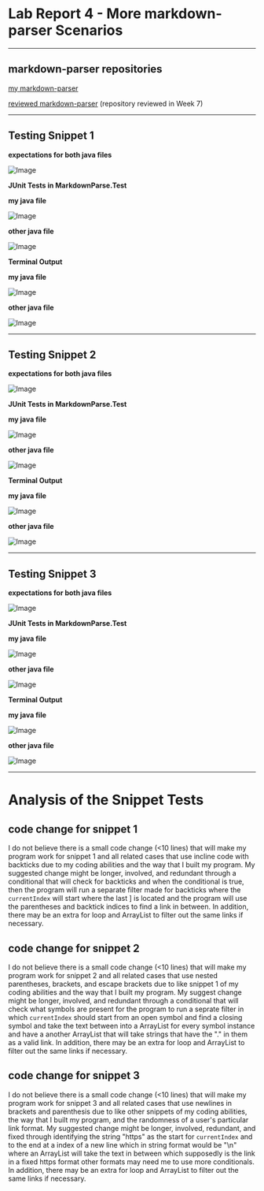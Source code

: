 # Lab Report 4 - More markdown-parser Scenarios

***

## markdown-parser repositories
[my markdown-parser](https://github.com/JSN3/markdown-parser)

[reviewed markdown-parser](https://github.com/grantcoz/markdown-parse) (repository reviewed in Week 7)

***

## Testing Snippet 1

__expectations for both java files__

![Image](https://raw.githubusercontent.com/JSN3/cse15l-lab-reports/main/lab-report-4-photos/LR4%20-%20Part%201a-2a.png)

__JUnit Tests in MarkdownParse.Test__

__my java file__

![Image](https://raw.githubusercontent.com/JSN3/cse15l-lab-reports/main/lab-report-4-photos/LR4%20-%20Part%201b.png)

__other java file__

![Image](https://raw.githubusercontent.com/JSN3/cse15l-lab-reports/main/lab-report-4-photos/LR4%20-%20Part%202b.png)

__Terminal Output__

__my java file__

![Image](https://raw.githubusercontent.com/JSN3/cse15l-lab-reports/main/lab-report-4-photos/LR4%20-%20Part%201c.png)

__other java file__

![Image](https://raw.githubusercontent.com/JSN3/cse15l-lab-reports/main/lab-report-4-photos/LR4%20-%20Part%202c.png)

***

## Testing Snippet 2

__expectations for both java files__

![Image](https://raw.githubusercontent.com/JSN3/cse15l-lab-reports/main/lab-report-4-photos/LR4%20-%20Part%203a-4a%20alt.png)

__JUnit Tests in MarkdownParse.Test__

__my java file__

![Image](https://raw.githubusercontent.com/JSN3/cse15l-lab-reports/main/lab-report-4-photos/LR4%20-%20Part%203b%20extra.png)

__other java file__

![Image](https://raw.githubusercontent.com/JSN3/cse15l-lab-reports/main/lab-report-4-photos/LR4%20-%20Part%204b%20extra.png)

__Terminal Output__

__my java file__

![Image](https://raw.githubusercontent.com/JSN3/cse15l-lab-reports/main/lab-report-4-photos/LR4%20-%20Part%203c%20extra.png)

__other java file__

![Image](https://raw.githubusercontent.com/JSN3/cse15l-lab-reports/main/lab-report-4-photos/LR4%20-%20Part%204c%20extra.png)

***

## Testing Snippet 3

__expectations for both java files__

![Image](https://raw.githubusercontent.com/JSN3/cse15l-lab-reports/main/lab-report-4-photos/LR4%20-%20Part%205a-6a.png)

__JUnit Tests in MarkdownParse.Test__

__my java file__

![Image](https://raw.githubusercontent.com/JSN3/cse15l-lab-reports/main/lab-report-4-photos/LR4%20-%20Part%205b.png)

__other java file__

![Image](https://raw.githubusercontent.com/JSN3/cse15l-lab-reports/main/lab-report-4-photos/LR4%20-%20Part%206b.png)

__Terminal Output__

__my java file__

![Image](https://raw.githubusercontent.com/JSN3/cse15l-lab-reports/main/lab-report-4-photos/LR4%20-%20Part%205c.png)

__other java file__

![Image](https://raw.githubusercontent.com/JSN3/cse15l-lab-reports/main/lab-report-4-photos/LR4%20-%20Part%206c.png)

***

# Analysis of the Snippet Tests

## code change for snippet 1
I do not believe there is a small code change (<10 lines) that will make my program work for snippet 1 and all related cases that use incline code with backticks due to my coding abilities and the way that I built my program. My suggested change might be longer, involved, and redundant through a conditional that will check for backticks and when the conditional is true, then the program will run a separate filter made for backticks where the `currentIndex` will start where the last ] is located and the program will use the parentheses and backtick indices to find a link in between. In addition, there may be an extra for loop and ArrayList to filter out the same links if necessary.

## code change for snippet 2
I do not believe there is a small code change (<10 lines) that will make my program work for snippet 2 and all related cases that use nested parentheses, brackets, and escape brackets due to like snippet 1 of my coding abilities and the way that I built my program. My suggest change might be longer, involved, and redundant through a conditional that will check what symbols are present for the program to run a seprate filter in which `currentIndex` should start from an open symbol and find a closing symbol and take the text between into a ArrayList for every symbol instance and have a another ArrayList that will take strings that have the "." in them as a valid link. In addition, there may be an extra for loop and ArrayList to filter out the same links if necessary.

## code change for snippet 3
I do not believe there is a small code change (<10 lines) that will make my program work for snippet 3 and all related cases that use newlines in brackets and parenthesis due to like other snippets of my coding abilities, the way that I built my program, and the randomness of a user's particular link format. My suggested change might be longer, involved, redundant, and fixed through identifying the string "https" as the start for `currentIndex` and to the end at a index of a new line which in string format would be "\n" where an ArrayList will take the text in between which supposedly is the link in  a fixed https format other formats may need me to use more conditionals. In addition, there may be an extra for loop and ArrayList to filter out the same links if necessary.
